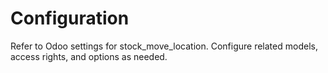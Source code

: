 # Configuration

Refer to Odoo settings for stock_move_location. Configure related models, access rights, and options as needed.
